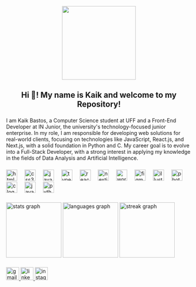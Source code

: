 <div align="center">
  <img height="200" src="https://i.imgur.com/SzuqwxA.png"  />
</div>

###

<h2 align="center">Hi 👋! My name is Kaik and welcome to my Repository!</h2>

###

<p align="left">I am Kaik Bastos, a Computer Science student at UFF and a Front-End Developer at IN Junior, the university's technology-focused junior enterprise. In my role, I am responsible for developing web solutions for real-world clients, focusing on technologies like JavaScript, React.js, and Next.js, with a solid foundation in Python and C. My career goal is to evolve into a Full-Stack Developer, with a strong interest in applying my knowledge in the fields of Data Analysis and Artificial Intelligence.</p>

###

<div align="left">
  <img src="https://cdn.jsdelivr.net/gh/devicons/devicon/icons/html5/html5-original.svg" height="30" alt="html5 logo"  />
  <img width="12" />
  <img src="https://cdn.jsdelivr.net/gh/devicons/devicon/icons/css3/css3-original.svg" height="30" alt="css3 logo"  />
  <img width="12" />
  <img src="https://cdn.jsdelivr.net/gh/devicons/devicon/icons/javascript/javascript-original.svg" height="30" alt="javascript logo"  />
  <img width="12" />
  <img src="https://cdn.jsdelivr.net/gh/devicons/devicon/icons/typescript/typescript-original.svg" height="30" alt="typescript logo"  />
  <img width="12" />
  <img src="https://cdn.jsdelivr.net/gh/devicons/devicon/icons/react/react-original.svg" height="30" alt="react logo"  />
  <img width="12" />
  <img src="https://cdn.jsdelivr.net/gh/devicons/devicon/icons/nextjs/nextjs-original.svg" height="30" alt="nextjs logo"  />
  <img width="12" />
  <img src="https://cdn.jsdelivr.net/gh/devicons/devicon/icons/wordpress/wordpress-plain.svg" height="30" alt="wordpress logo"  />
  <img width="12" />
  <img src="https://cdn.jsdelivr.net/gh/devicons/devicon/icons/figma/figma-original.svg" height="30" alt="figma logo"  />
  <img width="12" />
  <img src="https://cdn.jsdelivr.net/gh/devicons/devicon/icons/illustrator/illustrator-plain.svg" height="30" alt="illustrator logo"  />
  <img width="12" />
  <img src="https://cdn.jsdelivr.net/gh/devicons/devicon/icons/photoshop/photoshop-plain.svg" height="30" alt="photoshop logo"  />
  <img width="12" />
  <img src="https://cdn.jsdelivr.net/gh/devicons/devicon/icons/c/c-original.svg" height="30" alt="c logo"  />
  <img width="12" />
  <img src="https://cdn.jsdelivr.net/gh/devicons/devicon/icons/java/java-original.svg" height="30" alt="java logo"  />
  <img width="12" />
  <img src="https://cdn.jsdelivr.net/gh/devicons/devicon/icons/python/python-original.svg" height="30" alt="python logo"  />
</div>

###

<div align="left">
  <img src="https://github-readme-stats.vercel.app/api?username=KaikBastosA&hide_title=false&hide_rank=false&show_icons=true&include_all_commits=true&count_private=true&disable_animations=false&theme=react&locale=en&hide_border=false" height="150" alt="stats graph"  />
  <img src="https://github-readme-stats.vercel.app/api/top-langs?username=KaikBastosA&locale=en&hide_title=false&layout=compact&card_width=320&langs_count=5&theme=react&hide_border=false" height="150" alt="languages graph"  />
  <img src="https://streak-stats.demolab.com?user=KaikBastosA&locale=en&mode=daily&theme=react&hide_border=false&border_radius=5" height="150" alt="streak graph"  />
</div>

###

<div align="left">
  <a href="kaikbastos14@gmail.com" target="_blank">
    <img src="https://img.shields.io/static/v1?message=kaikbastos14@gmail.com&logo=gmail&label=&color=D14836&logoColor=white&labelColor=&style=for-the-badge" height="35" alt="gmail logo"  />
  </a>
  <a href="https://www.linkedin.com/in/kaik-bastos/" target="_blank">
    <img src="https://img.shields.io/static/v1?message=Kaik%20Bastos&logo=linkedin&label=In&color=0077B5&logoColor=white&labelColor=0077B5&style=for-the-badge" height="35" alt="linkedin logo"  />
  </a>
  <a href="https://www.instagram.com/kaik.b_/" target="_blank">
    <img src="https://img.shields.io/static/v1?message=kaik.b_&logo=instagram&label=&color=E4405F&logoColor=white&labelColor=&style=for-the-badge" height="35" alt="instagram logo"  />
  </a>
</div>

###
